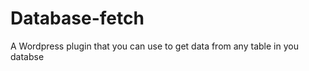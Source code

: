 Database-fetch
==============
A Wordpress plugin that you can use to get data from any table in you databse 
